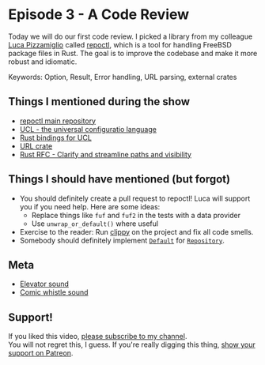 # Episode 3 - A Code Review

Today we will do our first code review. I picked a library from my colleague [Luca Pizzamiglio](https://github.com/pizzamig/) called [repoctl](https://github.com/pizzamig/repoctl), which is a tool for handling FreeBSD package files in Rust.
The goal is to improve the codebase and make it more robust and idiomatic.

Keywords: Option, Result, Error handling, URL parsing, external crates

## Things I mentioned during the show

* [repoctl main repository](https://github.com/pizzamig/repoctl)
* [UCL - the universal configuratio language](https://github.com/vstakhov/libucl)
* [Rust bindings for UCL](https://github.com/hauleth/ucl-rs)
* [URL crate](https://crates.io/crates/url)
* [Rust RFC - Clarify and streamline paths and visibility](https://github.com/rust-lang/rust/issues/44660) 

## Things I should have mentioned (but forgot)

* You should definitely create a pull request to repoctl! Luca will support you if you need help.
  Here are some ideas:
  - Replace things like `fuf` and `fuf2` in the tests with a data provider
  - Use `unwrap_or_default()` where useful
* Exercise to the reader: Run [clippy](https://github.com/rust-lang-nursery/rust-clippy) on the project and fix all code smells.
* Somebody should definitely implement [`Default`](https://doc.rust-lang.org/std/default/trait.Default.html) for [`Repository`](https://github.com/pizzamig/repoctl/blob/master/src/repository/mod.rs#L9).

## Meta

* [Elevator sound](https://freesound.org/people/omarie/sounds/382447/)
* [Comic whistle sound](https://freesound.org/people/InspectorJ/sounds/410803/)

## Support!

If you liked this video, [please subscribe to my channel](https://www.youtube.com/channel/UCZ_EWaQZCZuGGfnuqUoHujw).  
You will not regret this, I guess.
If you're really digging this thing, [show your support on Patreon](https://www.patreon.com/hellorust).
